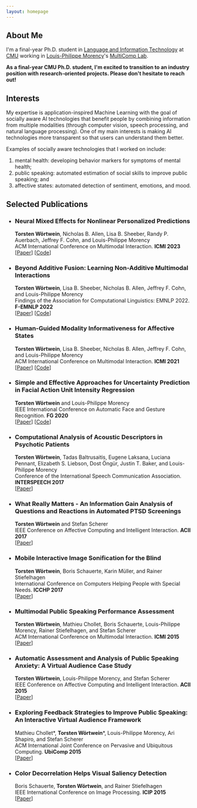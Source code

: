 ```yaml
---
layout: homepage
---
```


## About Me

I'm a final-year Ph.D. student in [Language and Information Technology](https://www.lti.cs.cmu.edu/) at [CMU](https://www.cmu.edu/) working in [Louis-Philippe Morency](https://www.cs.cmu.edu/~morency/)'s [MultiComp Lab](http://multicomp.cs.cmu.edu/).

**As a final-year CMU Ph.D. student, I'm excited to transition to an industry position with research-oriented projects. Please don't hesitate to reach out!**

## Interests

My expertise is application-inspired Machine Learning with the goal of socially aware AI technologies that benefit people by combining information from multiple modalities (through computer vision, speech processing, and natural language processing). One of my main interests is making AI technologies more transparent so that users can understand them better.

Examples of socially aware technologies that I worked on include:
1. mental health: developing behavior markers for symptoms of mental health;
2. public speaking: automated estimation of social skills to improve public speaking; and
3. affective states: automated detection of sentiment, emotions, and mood.

## Selected Publications

- ### Neural Mixed Effects for Nonlinear Personalized Predictions
  **Torsten Wörtwein**, Nicholas B. Allen, Lisa B. Sheeber, Randy P. Auerbach, Jeffrey F. Cohn, and Louis-Philippe Morency
  <br>
  ACM International Conference on Multimodal Interaction. **ICMI 2023**
  <br>
  [[Paper](https://doi.org/10.1145/3577190.3614115)] [[Code](https://github.com/twoertwein/NeuralMixedEffects/)]

- ### Beyond Additive Fusion: Learning Non-Additive Multimodal Interactions
  **Torsten Wörtwein**, Lisa B. Sheeber, Nicholas B. Allen, Jeffrey F. Cohn, and Louis-Philippe Morency
  <br>
  Findings of the Association for Computational Linguistics: EMNLP 2022. **F-EMNLP 2022**
  <br>
  [[Paper](https://aclanthology.org/2022.findings-emnlp.344/)] [[Code](https://github.com/twoertwein/MultimodalResidualOptimization/)]

- ### Human-Guided Modality Informativeness for Affective States
  **Torsten Wörtwein**, Lisa B. Sheeber, Nicholas B. Allen, Jeffrey F. Cohn, and Louis-Philippe Morency
  <br>
  ACM International Conference on Multimodal Interaction. **ICMI 2021**
  <br>
  [[Paper](https://dl.acm.org/doi/10.1145/3462244.3481004)] [[Code](https://github.com/twoertwein/HumanGuidedAttention/)]

- ### Simple and Effective Approaches for Uncertainty Prediction in Facial Action Unit Intensity Regression
  **Torsten Wörtwein** and Louis-Philippe Morency
  <br>
  IEEE International Conference on Automatic Face and Gesture Recognition. **FG 2020**
  <br>
  [[Paper](https://ieeexplore.ieee.org/abstract/document/9320286)] [[Code](https://github.com/twoertwein/UncertaintyRegression)]

- ### Computational Analysis of Acoustic Descriptors in Psychotic Patients
  **Torsten Wörtwein**, Tadas Baltrusaitis, Eugene Laksana, Luciana Pennant, Elizabeth S. Liebson, Dost Öngür, Justin T. Baker, and Louis-Philippe Morency
  <br>
  Conference of the International Speech Communication Association. **INTERSPEECH 2017**
  <br>
  [[Paper](https://www.isca-speech.org/archive_v0/Interspeech_2017/abstracts/0466.html)]

- ### What Really Matters - An Information Gain Analysis of Questions and Reactions in Automated PTSD Screenings
  **Torsten Wörtwein** and Stefan Scherer
  <br>
  IEEE Conference on Affective Computing and Intelligent Interaction. **ACII 2017**
  <br>
  [[Paper](https://ieeexplore.ieee.org/document/8273573)]

- ### Mobile Interactive Image Sonification for the Blind
  **Torsten Wörtwein**, Boris Schauerte, Karin Müller, and Rainer Stiefelhagen
  <br>
  International Conference on Computers Helping People with Special Needs. **ICCHP 2017**
  <br>
  [[Paper](https://www.springerprofessional.de/en/mobile-interactive-image-sonification-for-the-blind/10341192)]

- ### Multimodal Public Speaking Performance Assessment
  **Torsten Wörtwein**, Mathieu Chollet, Boris Schauerte, Louis-Philippe Morency, Rainer Stiefelhagen, and Stefan Scherer
  <br>
  ACM International Conference on Multimodal Interaction. **ICMI 2015**
  <br>
  [[Paper](https://dl.acm.org/doi/abs/10.1145/2818346.2820762)]

- ### Automatic Assessment and Analysis of Public Speaking Anxiety: A Virtual Audience Case Study
  **Torsten Wörtwein**, Louis-Philippe Morency, and Stefan Scherer
  <br>
  IEEE Conference on Affective Computing and Intelligent Interaction. **ACII 2015**
  <br>
  [[Paper](https://ieeexplore.ieee.org/abstract/document/7344570/)]

- ### Exploring Feedback Strategies to Improve Public Speaking: An Interactive Virtual Audience Framework
  Mathieu Chollet\*, **Torsten Wörtwein**\*, Louis-Philippe Morency, Ari Shapiro, and Stefan Scherer
  <br>
  ACM International Joint Conference on Pervasive and Ubiquitous Computing. **UbiComp 2015**
  <br>
  [[Paper](https://dl.acm.org/doi/abs/10.1145/2750858.2806060)]

- ### Color Decorrelation Helps Visual Saliency Detection
  Boris Schauerte, **Torsten Wörtwein**, and Rainer Stiefelhagen
  <br>
  IEEE International Conference on Image Processing. **ICIP 2015**
  <br>
  [[Paper](https://ieeexplore.ieee.org/document/7351144)]
